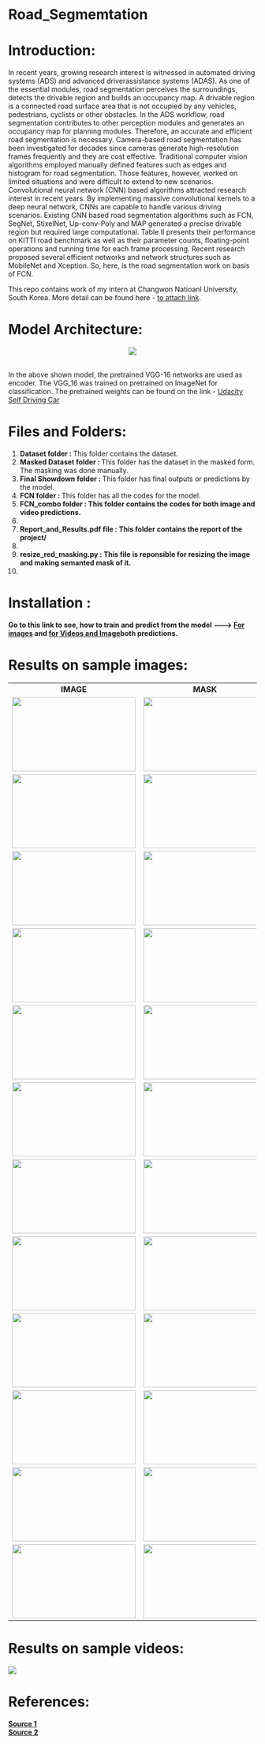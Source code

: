 # Road_Segmemtation

# Introduction:

In recent years, growing research interest is witnessed in automated driving systems (ADS) and advanced driverassistance systems (ADAS). As one of the essential modules, road segmentation perceives the surroundings, detects the drivable region and builds an occupancy map. A drivable region is a connected road surface area that is not occupied by any vehicles, pedestrians, cyclists or other obstacles. In the ADS workflow, road segmentation contributes to other perception modules and generates an occupancy map for planning modules. Therefore, an accurate and efficient road segmentation is necessary. Camera-based road segmentation has been investigated for decades since cameras generate high-resolution frames frequently and they are cost effective. Traditional computer vision algorithms employed manually defined features such as edges and histogram for road segmentation. Those features, however, worked on limited situations and were difficult to extend to new scenarios. Convolutional neural network (CNN) based algorithms attracted research interest in recent years. By implementing massive convolutional kernels to a deep neural network, CNNs are capable to handle various driving scenarios. Existing CNN based road segmentation algorithms such as FCN, SegNet, StixelNet, Up-conv-Poly and MAP generated a precise drivable region but required large computational. Table II presents their performance on KITTI road benchmark  as well as their parameter counts, floating-point operations and running time for each frame processing. Recent research proposed several efficient networks and network structures such as MobileNet and Xception.
So, here, is the road segmentation work on basis of FCN.

This repo contains work of my intern at Changwon Natioanl University, South Korea. More detail can be found here - <a href="">to attach link</a>.
# Model Architecture:
<p align = "center">
<img src ="./architecture.jpg" align = "center"/>
</p>
<br>
In the above shown model, the pretrained VGG-16 networks are used as encoder. The VGG_16 was trained on pretrained on ImageNet for classification. The 
pretrained weights can be found on the link - <a href = "https://s3-us-west-1.amazonaws.com/udacity-selfdrivingcar/vgg.zip">Udacity Self Driving Car</a>

# Files and Folders:

<ol>
  <li><B>Dataset folder : </B>This folder contains the dataset.</li>
  <li><B>Masked Dataset folder : </B>This folder has the dataset in the masked form. The masking was done manually.</li>
  <li><B>Final Showdown folder : </B>This folder has final outputs or predictions by the model.</li>
  <li><B>FCN folder : </B>This folder has all the codes for the model.</li>
  <li><B>FCN_combo folder : <B>This folder contains the codes for both image and video predictions.<li>
  <li><B>Report_and_Results.pdf file : <B>This folder contains the report of the project/<li>
  <li><B>resize_red_masking.py : <B>This file is reponsible for resizing the image and making semanted mask of it.<li>
</ol>

# Installation :

Go to this link to see, how to train and predict from the model --->  <a href = "https://github.com/AYUSH-ISHAN/Road_Segmentation/tree/main/FCN#training--">For images</a> and <a href = "https://github.com/AYUSH-ISHAN/Road_Segmentation/tree/main/FCN_combo#training--">for Videos and Image</a>both predictions.

# Results on sample images:

<table>
  <tr>
    <td align = "center"><B>IMAGE</B></td>
    <td align = "center"><B>MASK</B></td>
    <td align = "center"><B>OUTPUT</B></td>
  </tr>
  <tr>
    <td><img src = "./dataset/umm_road_1.png" height = "150", width = "250"/></td>
    <td><img src = "./masked_dataset/umm_road_1.png" height = "150", width = "250"/></td>
    <td><img src = "./Final_Showdown/umm_road_1.png" height = "150", width = "250"/></td>
 </tr>
  <tr>
    <td><img src = "./dataset/umm_road_5.png" height = "150", width = "250"/></td>
    <td><img src = "./masked_dataset/umm_road_5.png" height = "150", width = "250"/></td>
    <td><img src = "./Final_Showdown/umm_road_5.png" height = "150", width = "250"/></td>
 </tr>
  <tr>
    <td><img src = "./dataset/umm_road_valley.png" height = "150", width = "250"/></td>
    <td><img src = "./masked_dataset/umm_road_valley.png"/ height = "150", width = "250"></td>
    <td><img src = "./Final_Showdown/umm_road_valley.png" height = "150", width = "250"/></td>
 </tr>
  <tr>
    <td><img src = "./dataset/umm_road_10.png" height = "150", width = "250"/></td>
    <td><img src = "./masked_dataset/umm_road_10.png"/ height = "150", width = "250"></td>
    <td><img src = "./Final_Showdown/umm_road_10.png" height = "150", width = "250"/></td>
 </tr>
  <tr>
    <td><img src = "./dataset/umm_road_20.png"/ height = "150", width = "250"></td>
    <td><img src = "./masked_dataset/umm_road_20.png" height = "150", width = "250"/></td>
    <td><img src = "./Final_Showdown/umm_road_20.png" height = "150", width = "250"/></td>
 </tr>
  <tr>
    <td><img src = "./dataset/umm_road_40.png" height = "150", width = "250"/></td>
    <td><img src = "./masked_dataset/umm_road_40.png" height = "150", width = "250"/></td>
    <td><img src = "./Final_Showdown/umm_road_40.png" height = "150", width = "250"/></td>
 </tr>
  <tr>
    <td><img src = "./dataset/umm_road_30.png" height = "150", width = "250"/></td>
    <td><img src = "./masked_dataset/umm_road_30.png" height = "150", width = "250"/></td>
    <td><img src = "./Final_Showdown/umm_road_30.png" height = "150", width = "250"/></td>
 </tr>
  <tr>
    <td><img src = "./dataset/umm_road_1.png" height = "150", width = "250"/></td>
    <td><img src = "./masked_dataset/umm_road_1.png" height = "150", width = "250"/></td>
    <td><img src = "./Final_Showdown/umm_road_1.png" height = "150", width = "250"/></td>
 </tr>
  <tr>
    <td><img src = "./dataset/forest_dataset/umm_road_4.png" height = "150", width = "250"/></td>
    <td><img src = "./masked_dataset/forest_masked/umm_road_4.png" height = "150", width = "250"/></td>
    <td><img src = "./Final_Showdown/forest_final/umm_road_4.png" height = "150", width = "250"/></td>
 </tr>
  <tr>
    <td><img src = "./dataset/forest_dataset/umm_road_6.png" height = "150", width = "250"/></td>
    <td><img src = "./masked_dataset/forest_masked/umm_road_6.png" height = "150", width = "250"/></td>
    <td><img src = "./Final_Showdown/forest_final/umm_road_6.png" height = "150", width = "250"/></td>
 </tr>
  <tr>
    <td><img src = "./dataset/forest_dataset/umm_road_66.png" height = "150", width = "250"/></td>
    <td><img src = "./masked_dataset/forest_masked/umm_road_66.png" height = "150", width = "250"/></td>
    <td><img src = "./Final_Showdown/forest_final/umm_road_66.png" height = "150", width = "250"/></td>
 </tr>
  <tr>
    <td><img src = "./dataset/forest_dataset/umm_road_88.png" height = "150", width = "250"/></td>
    <td><img src = "./masked_dataset/forest_masked/umm_road_88.png" height = "150", width = "250"/></td>
    <td><img src = "./Final_Showdown/forest_final/umm_road_88.png" height = "150", width = "250"/></td>
 </tr>
  
 </table>

# Results on sample videos:

<img src = "./video_prediction.gif">
    
# References:
<a href = "https://github.com/JunshengFu/semantic_segmentation">Source 1</a><br>
<a href = "https://github.com/lb5160482/Road-Semantic-Segmentation/">Source 2</a>
